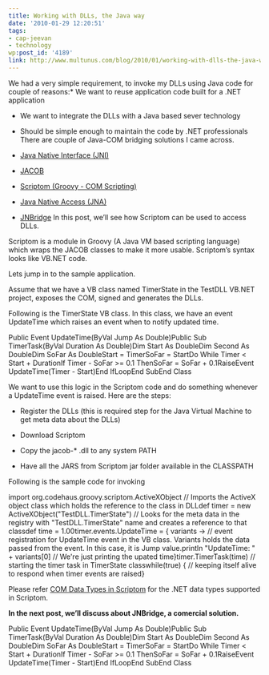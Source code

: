 ```yaml
---
title: Working with DLLs, the Java way
date: '2010-01-29 12:20:51'
tags:
- cap-jeevan
- technology
wp:post_id: '4189'
link: http://www.multunus.com/blog/2010/01/working-with-dlls-the-java-way/
---
```


We had a very simple requirement, to invoke my DLLs using Java code for couple of reasons:* We want to reuse application code built for a .NET application

	
* We want to integrate the DLLs with a Java based sever technology

	
* Should be simple enough to maintain the code by .NET professionals
There are couple of Java-COM bridging solutions I came across.

* [Java Native Interface (JNI)](http://en.wikipedia.org/wiki/Java_Native_Interface)

	
* [JACOB](http://sourceforge.net/projects/jacob-project/)

	
* [Scriptom (Groovy - COM Scripting)](http://groovy.codehaus.org/COM+Scripting)

	
* [Java Native Access (JNA)](https://jna.dev.java.net/)

	
* [JNBridge](http://www.jnbridge.com/)
In this post, we’ll see how Scriptom can be used to access DLLs.

Scriptom is a module in Groovy (A Java VM based scripting language) which wraps the JACOB classes to make it more usable. Scriptom’s syntax looks like VB.NET code.

Lets jump in to the sample application.

Assume that we have a VB class named TimerState in the TestDLL VB.NET project, exposes the COM, signed and generates the DLLs.

Following is the TimerState VB class. In this class, we have an event 
UpdateTime which raises an event when to notify updated time.


Public Event UpdateTime(ByVal Jump As Double)Public Sub TimerTask(ByVal Duration As Double)Dim Start As DoubleDim Second As DoubleDim SoFar As DoubleStart = TimerSoFar = StartDo While Timer < Start + DurationIf Timer - SoFar >= 0.1 ThenSoFar = SoFar + 0.1RaiseEvent UpdateTime(Timer - Start)End IfLoopEnd SubEnd Class

We want to use this logic in the Scriptom code and do something whenever a UpdateTime event is raised. Here are the steps:


* Register the DLLs (this is required step for the Java Virtual Machine to get meta data about the DLLs)

  
* Download Scriptom

  
* Copy the jacob-* .dll to any system PATH

  
* Have all the JARS from Scriptom jar folder available in the CLASSPATH

Following is the sample code for invoking


import org.codehaus.groovy.scriptom.ActiveXObject // Imports the ActiveX object class which holds the reference to the class in DLLdef timer = new ActiveXObject("TestDLL.TimerState") // Looks for the meta data in the registry with "TestDLL.TimerState" name and creates a reference to that classdef time = 1.00timer.events.UpdateTime = { variants -> // event registration for UpdateTime event in the VB class. Variants holds the data passed from the event. In this case, it is Jump value.println "UpdateTime: " + variants[0] // We're just printing the upated time}timer.TimerTask(time) // starting the timer task in TimerState classwhile(true) { // keeping itself alive to respond when timer events are raised}


Please refer 
[COM Data Types in Scriptom](http://groovy.codehaus.org/COM+Data+Types+in+Scriptom) for the .NET data types supported in Scriptom.

**In the next post, we’ll discuss about JNBridge, a comercial solution.**


Public Event UpdateTime(ByVal Jump As Double)Public Sub TimerTask(ByVal Duration As Double)Dim Start As DoubleDim Second As DoubleDim SoFar As DoubleStart = TimerSoFar = StartDo While Timer < Start + DurationIf Timer - SoFar >= 0.1 ThenSoFar = SoFar + 0.1RaiseEvent UpdateTime(Timer - Start)End IfLoopEnd SubEnd Class

